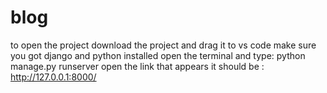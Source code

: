 # blog
to open the project download the project and drag it to vs code
make sure you got django and python installed
open the terminal and type: python manage.py runserver
open the link that appears it should be : http://127.0.0.1:8000/

